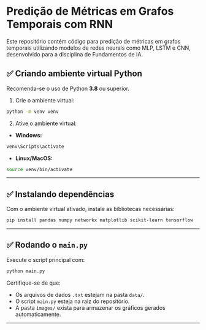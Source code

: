 
# Predição de Métricas em Grafos Temporais com RNN

Este repositório contém código para predição de métricas em grafos temporais utilizando modelos de redes neurais como MLP, LSTM e CNN, desenvolvido para a disciplina de Fundamentos de IA.

## ✅ Criando ambiente virtual Python

Recomenda-se o uso de Python **3.8** ou superior.

1. Crie o ambiente virtual:

```bash
python -m venv venv
```

2. Ative o ambiente virtual:

- **Windows:**

```bash
venv\Scripts\activate
```

- **Linux/MacOS:**

```bash
source venv/bin/activate
```

---

## ✅ Instalando dependências

Com o ambiente virtual ativado, instale as bibliotecas necessárias:

```bash
pip install pandas numpy networkx matplotlib scikit-learn tensorflow
```

---

## ✅ Rodando o `main.py`

Execute o script principal com:

```bash
python main.py
```

Certifique-se de que:  
- Os arquivos de dados `.txt` estejam na pasta `data/`.  
- O script `main.py` esteja na raiz do repositório.  
- A pasta `images/` exista para armazenar os gráficos gerados automaticamente.

---
